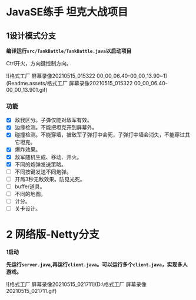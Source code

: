 # JavaSE练手 坦克大战项目

## 1设计模式分支

**编译运行`src/TankBattle/TankBattle.java`以启动项目**

Ctrl开火，方向键控制方向。

![格式工厂 屏幕录像20210515_015322 00_00_06.40-00_00_13.90~1](Readme.assets/格式工厂 屏幕录像20210515_015322 00_00_06.40-00_00_13.901.gif)

### 功能

- [x] 敌我区分。子弹仅能对敌军有效。
- [x] 边缘检测。不能把坦克开到屏幕外。
- [x] 碰撞检测。不能穿墙，被敌军子弹打中会死，子弹打中墙会消失，不能穿过其它坦克。
- [x] 爆炸效果。
- [x] 敌军随机生成、移动、开火。
- [x] 不同的炮弹发送策略。
- [ ] 不同按键发送不同炮弹。
- [ ] 开局3秒无敌效果。防见光死。
- [ ] buffer道具。
- [ ] 不同的地图。
- [ ] 计分。
- [ ] 关卡设计。

# 2 网络版-Netty分支

**1启动**

**先运行`server.java​`,再运行`client.java`。可以运行多个`client.java`，实现多人游戏。**

![格式工厂 屏幕录像20210515_021711](D:\格式工厂 屏幕录像20210515_021711.gif)
